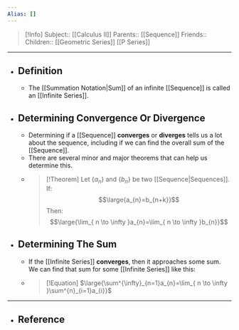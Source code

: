 ```yaml
---
Alias: []
---
```

> [!Info]
> Subject:: [[Calculus II]]
> Parents:: [[Sequence]]
> Friends:: 
> Children:: [[Geometric Series]] [[P Series]]
---
- ## Definition
	- The [[Summation Notation|Sum]] of an infinite [[Sequence]] is called an [[Infinite Series]].
- ## Determining Convergence Or Divergence
	- Determining if a [[Sequence]] **converges** or **diverges** tells us a lot about the sequence, including if we can find the overall sum of the [[Sequence]].
	- There are several minor and major theorems that can help us determine this.
	- > [!Theorem]
	  > Let $\{a_{n}\}$ and $\{b_{n}\}$ be two [[Sequence|Sequences]]. If:
	  > $$\large{a_{n}=b_{n+k}}$$
	  > Then:
	  > $$\large{\lim_{ n \to \infty }a_{n}=\lim_{ n \to \infty }b_{n}}$$
- ## Determining The Sum
	- If the [[Infinite Series]] **converges**, then it approaches some sum. We can find that sum for some [[Infinite Series]] like this:
	- > [!Equation]
	  > $\large{\sum^{\infty}_{n=1}a_{n}=\lim_{ n \to \infty }\sum^{n}_{i=1}a_{i}}$
---
- ## Reference
